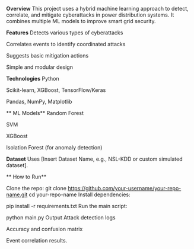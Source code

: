  **Overview**
This project uses a hybrid machine learning approach to detect, correlate, and mitigate cyberattacks in power distribution systems. It combines multiple ML models to improve smart grid security.

**Features**
Detects various types of cyberattacks

Correlates events to identify coordinated attacks

Suggests basic mitigation actions

Simple and modular design

 **Technologies**
Python

Scikit-learn, XGBoost, TensorFlow/Keras

Pandas, NumPy, Matplotlib

** ML Models** 
Random Forest

SVM

XGBoost

Isolation Forest (for anomaly detection)

**Dataset**
Uses [Insert Dataset Name, e.g., NSL-KDD or custom simulated dataset].


** How to Run**

Clone the repo:
git clone https://github.com/your-username/your-repo-name.git
cd your-repo-name
Install dependencies:


pip install -r requirements.txt
Run the main script:


python main.py
 Output
Attack detection logs

Accuracy and confusion matrix

Event correlation results.

